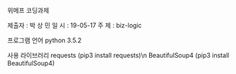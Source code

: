 위메프 코딩과제

제출자 : 박 상 민
일 시 : 19-05-17
주 제 : biz-logic

프로그램 언어
python 3.5.2

사용 라이브러리
requests (pip3 install requests)\n
BeautifulSoup4 (pip3 install BeautifulSoup4)